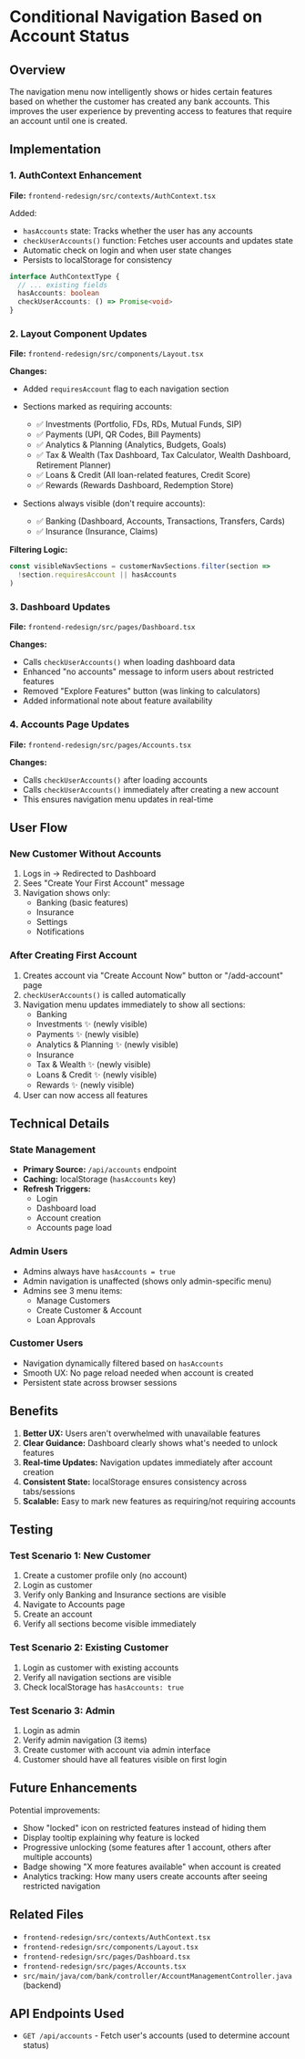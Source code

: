 # Conditional Navigation Based on Account Status

## Overview
The navigation menu now intelligently shows or hides certain features based on whether the customer has created any bank accounts. This improves the user experience by preventing access to features that require an account until one is created.

## Implementation

### 1. AuthContext Enhancement
**File:** `frontend-redesign/src/contexts/AuthContext.tsx`

Added:
- `hasAccounts` state: Tracks whether the user has any accounts
- `checkUserAccounts()` function: Fetches user accounts and updates state
- Automatic check on login and when user state changes
- Persists to localStorage for consistency

```typescript
interface AuthContextType {
  // ... existing fields
  hasAccounts: boolean
  checkUserAccounts: () => Promise<void>
}
```

### 2. Layout Component Updates
**File:** `frontend-redesign/src/components/Layout.tsx`

**Changes:**
- Added `requiresAccount` flag to each navigation section
- Sections marked as requiring accounts:
  - ✅ Investments (Portfolio, FDs, RDs, Mutual Funds, SIP)
  - ✅ Payments (UPI, QR Codes, Bill Payments)
  - ✅ Analytics & Planning (Analytics, Budgets, Goals)
  - ✅ Tax & Wealth (Tax Dashboard, Tax Calculator, Wealth Dashboard, Retirement Planner)
  - ✅ Loans & Credit (All loan-related features, Credit Score)
  - ✅ Rewards (Rewards Dashboard, Redemption Store)

- Sections always visible (don't require accounts):
  - ✅ Banking (Dashboard, Accounts, Transactions, Transfers, Cards)
  - ✅ Insurance (Insurance, Claims)

**Filtering Logic:**
```typescript
const visibleNavSections = customerNavSections.filter(section => 
  !section.requiresAccount || hasAccounts
)
```

### 3. Dashboard Updates
**File:** `frontend-redesign/src/pages/Dashboard.tsx`

**Changes:**
- Calls `checkUserAccounts()` when loading dashboard data
- Enhanced "no accounts" message to inform users about restricted features
- Removed "Explore Features" button (was linking to calculators)
- Added informational note about feature availability

### 4. Accounts Page Updates
**File:** `frontend-redesign/src/pages/Accounts.tsx`

**Changes:**
- Calls `checkUserAccounts()` after loading accounts
- Calls `checkUserAccounts()` immediately after creating a new account
- This ensures navigation menu updates in real-time

## User Flow

### New Customer Without Accounts
1. Logs in → Redirected to Dashboard
2. Sees "Create Your First Account" message
3. Navigation shows only:
   - Banking (basic features)
   - Insurance
   - Settings
   - Notifications

### After Creating First Account
1. Creates account via "Create Account Now" button or "/add-account" page
2. `checkUserAccounts()` is called automatically
3. Navigation menu updates immediately to show all sections:
   - Banking
   - Investments ✨ (newly visible)
   - Payments ✨ (newly visible)
   - Analytics & Planning ✨ (newly visible)
   - Insurance
   - Tax & Wealth ✨ (newly visible)
   - Loans & Credit ✨ (newly visible)
   - Rewards ✨ (newly visible)
4. User can now access all features

## Technical Details

### State Management
- **Primary Source:** `/api/accounts` endpoint
- **Caching:** localStorage (`hasAccounts` key)
- **Refresh Triggers:**
  - Login
  - Dashboard load
  - Account creation
  - Accounts page load

### Admin Users
- Admins always have `hasAccounts = true`
- Admin navigation is unaffected (shows only admin-specific menu)
- Admins see 3 menu items:
  - Manage Customers
  - Create Customer & Account
  - Loan Approvals

### Customer Users
- Navigation dynamically filtered based on `hasAccounts`
- Smooth UX: No page reload needed when account is created
- Persistent state across browser sessions

## Benefits

1. **Better UX:** Users aren't overwhelmed with unavailable features
2. **Clear Guidance:** Dashboard clearly shows what's needed to unlock features
3. **Real-time Updates:** Navigation updates immediately after account creation
4. **Consistent State:** localStorage ensures consistency across tabs/sessions
5. **Scalable:** Easy to mark new features as requiring/not requiring accounts

## Testing

### Test Scenario 1: New Customer
1. Create a customer profile only (no account)
2. Login as customer
3. Verify only Banking and Insurance sections are visible
4. Navigate to Accounts page
5. Create an account
6. Verify all sections become visible immediately

### Test Scenario 2: Existing Customer
1. Login as customer with existing accounts
2. Verify all navigation sections are visible
3. Check localStorage has `hasAccounts: true`

### Test Scenario 3: Admin
1. Login as admin
2. Verify admin navigation (3 items)
3. Create customer with account via admin interface
4. Customer should have all features visible on first login

## Future Enhancements

Potential improvements:
- Show "locked" icon on restricted features instead of hiding them
- Display tooltip explaining why feature is locked
- Progressive unlocking (some features after 1 account, others after multiple accounts)
- Badge showing "X more features available" when account is created
- Analytics tracking: How many users create accounts after seeing restricted navigation

## Related Files

- `frontend-redesign/src/contexts/AuthContext.tsx`
- `frontend-redesign/src/components/Layout.tsx`
- `frontend-redesign/src/pages/Dashboard.tsx`
- `frontend-redesign/src/pages/Accounts.tsx`
- `src/main/java/com/bank/controller/AccountManagementController.java` (backend)

## API Endpoints Used

- `GET /api/accounts` - Fetch user's accounts (used to determine account status)
